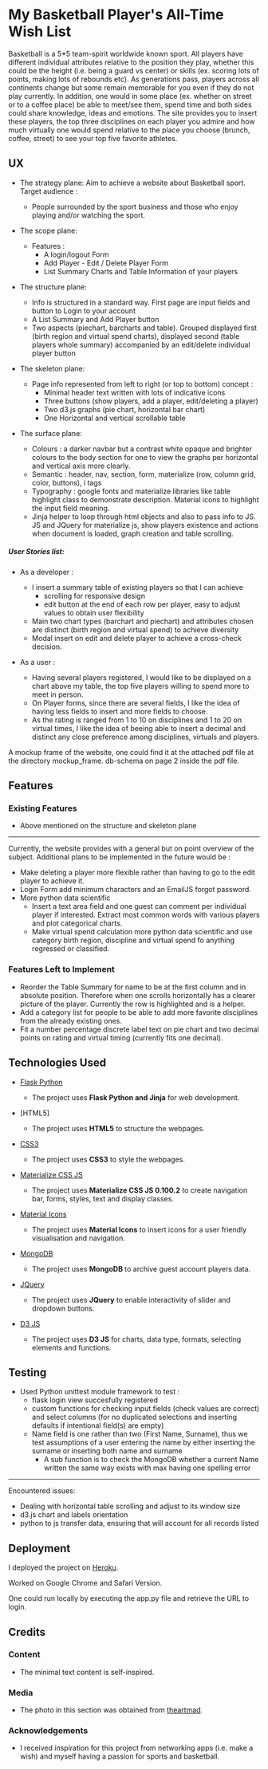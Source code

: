 # My Basketball Player's All-Time Wish List 

Basketball is a 5*5 team-spirit worldwide known sport. All players have different individual attributes relative to the position they play, whether this could be the height 
(i.e. being a guard vs center) or skills (ex. scoring lots of points, making lots of rebounds etc). As generations pass, players across all continents change but some remain memorable for you even if
they do not play currently. In addition, one would in some place (ex. whether on street or to a coffee place) be able to meet/see them, spend time and both sides could share knowledge, ideas 
and emotions. The site provides you to insert these players, the top three disciplines on each player you admire and how much virtually one would spend relative to the place you choose
(brunch, coffee, street) to see your top five favorite athletes.        

## UX

- The strategy plane: Aim to achieve a website about Basketball sport.
  Target audience :
  - People surrounded by the sport business and those who enjoy playing and/or watching the sport.

- The scope plane: 
  - Features :
    - A login/logout Form
    - Add Player - Edit / Delete Player Form
    - List Summary Charts and Table Information of your players

- The structure plane: 
  - Info is structured in a standard way. First page are input fields and button to Login to your account
  - A List Summary and Add Player button
  - Two aspects (piechart, barcharts and table). Grouped displayed first (birth region and virtual spend charts), displayed second (table players whole summary) accompanied by an
    edit/delete individual player button

- The skeleton plane: 
  - Page info represented from left to right (or top to bottom) concept :
    - Minimal header text written with lots of indicative icons 
    - Three buttons (show players, add a player, edit/deleting a player)
    - Two d3.js graphs (pie chart, horizontal bar chart)
    - One Horizontal and vertical scrollable table

- The surface plane: 
  - Colours : a darker navbar but a contrast white opaque and brighter colours to the body section for one to view the graphs per horizontal and vertical axis more clearly.
  - Semantic : header, nav, section, form, materialize (row, column grid, color, buttons), i tags
  - Typography : google fonts and materialize libraries like table highlight class to demonstrate description. Material icons to highlight the input field meaning.
  - Jinja helper to loop through html objects and also to pass info to JS. JS and JQuery for materialize js, show players existence and actions when document is loaded, 
    graph creation and table scrolling. 

##### User Stories list:

- As a developer :
  - I insert a summary table of existing players so that I can achieve
    - scrolling for responsive design
    - edit button at the end of each row per player, easy to adjust values to obtain user flexibility
  - Main two chart types (barchart and piechart) and attributes chosen are distinct (birth region and virtual spend) to achieve diversity  
  - Modal insert on edit and delete player to achieve a cross-check decision.

- As a user : 
  - Having several players registered, I would like to be displayed on a chart above my table, the top five players willing to spend more to meet in person.
  - On Player forms, since there are several fields, I like the idea of having less fields to insert and more fields to choose.
  - As the rating is ranged from 1 to 10 on disciplines and 1 to 20 on virtual times, I like the idea of beeing able to insert a decimal and distinct
    any close preference among disciplines, virtuals and players.

A mockup frame of the website, one could find it at the attached pdf file at the directory mockup_frame. db-schema on page 2 inside the pdf file.

## Features


### Existing Features

- Above mentioned on the structure and skeleton plane

---

Currently, the website provides with a general but on point overview of the subject. Additional plans to be implemented in the future would be :

- Make deleting a player more flexible rather than having to go to the edit player to achieve it.
- Login Form add minimum characters and an EmailJS forgot password.
- More python data scientific
  - Insert a text area field and one guest can comment per individual player if interested. Extract most common words with various players and plot categorical charts. 
  - Make virtual spend calculation more python data scientific and use category birth region, discipline and virtual spend fo anything regressed or classified.

### Features Left to Implement

- Reorder the Table Summary for name to be at the first column and in absolute position. Therefore when one scrolls horizontally has a clearer picture of
  the player. Currently the row is highlighted and is a helper.
- Add a category list for people to be able to add more favorite disciplines from the already existing ones.
- Fit a number percentage discrete label text on pie chart and two decimal points on rating and virtual timing (currently fits one decimal). 

## Technologies Used

- [Flask Python](http://flask.pocoo.org/)
    - The project uses **Flask Python and Jinja** for web development.

- [HTML5]
    - The project uses **HTML5** to structure the webpages.

- [CSS3](https://github.com/feddieminas/project_om/blob/master/assets/css/style.css)
    - The project uses **CSS3** to style the webpages.

- [Materialize CSS JS](http://archives.materializecss.com/0.100.2/)
    - The project uses **Materialize CSS JS 0.100.2** to create navigation bar, forms, styles, text and display classes.
    
- [Material Icons](https://material.io/tools/icons/?style=baseline)
    - The project uses **Material Icons** to insert icons for a user friendly visualisation and navigation. 

- [MongoDB](https://mlab.com/)
    - The project uses **MongoDB** to archive guest account players data.

- [JQuery](https://jquery.com)
    - The project uses **JQuery** to enable interactivity of slider and dropdown buttons.

- [D3 JS](https://cdnjs.com/libraries/d3)
    - The project uses **D3 JS** for charts, data type, formats, selecting elements and functions. 


## Testing

- Used Python unittest module framework to test :
  - flask login view succesfully registered
  - custom functions for checking input fields (check values are correct) and select columns (for no duplicated selections and inserting defaults if intentional field(s) are empty)
  - Name field is one rather than two (First Name, Surname), thus we test assumptions of a user entering the name by either inserting the surname or inserting both name and surname
    - A sub function is to check the MongoDB whether a current Name written the same way exists with max having one spelling error 

----

Encountered issues:

- Dealing with horizontal table scrolling and adjust to its window size
- d3.js chart and labels orientation
- python to js transfer data, ensuring that will account for all records listed

## Deployment

I deployed the project on [Heroku](https://basketball-players-favs.herokuapp.com/).

Worked on Google Chrome and Safari Version.

One could run locally by executing the app.py file and retrieve the URL to login. 

## Credits


### Content

- The minimal text content is self-inspired.

### Media

- The photo in this section was obtained from [theartmad](https://theartmad.com/).

### Acknowledgements

- I received inspiration for this project from networking apps (i.e. make a wish) and myself having a passion for sports and basketball.